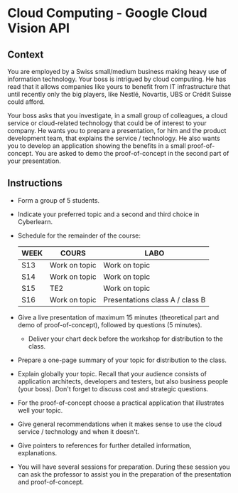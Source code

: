 # Cloud Computing - Google Cloud Vision API

## Context

You are employed by a Swiss small/medium business making heavy use of information technology. Your boss is intrigued by cloud computing. He has read that it allows companies like yours to benefit from IT infrastructure that until recently only the big players, like Nestlé, Novartis, UBS or Crédit Suisse could afford.

Your boss asks that you investigate, in a small group of colleagues, a cloud service or cloud-related technology that could be of interest to your company. He wants you to prepare a presentation, for him and the product development team, that explains the service / technology. He also wants you to develop an application showing the benefits in a small proof-of-concept. You are asked to demo the proof-of-concept in the second part of your presentation.

## Instructions

- Form a group of 5 students.

- Indicate your preferred topic and a second and third choice in Cyberlearn.

- Schedule for the remainder of the course:

  | WEEK | COURS         | LABO                            |
  | ---- | ------------- | ------------------------------- |
  | S13  | Work on topic | Work on topic                   |
  | S14  | Work on topic | Work on topic                   |
  | S15  | TE2           | Work on topic                   |
  | S16  | Work on topic | Presentations class A / class B |

- Give a live presentation of maximum 15 minutes (theoretical part and demo of proof-of-concept), followed by questions (5 minutes).

  - Deliver your chart deck before the workshop for distribution to the class.

- Prepare a one-page summary of your topic for distribution to the class.

- Explain globally your topic. Recall that your audience consists of application architects, developers and testers, but also business people (your boss). Don't forget to discuss cost and strategic questions.

- For the proof-of-concept choose a practical application that illustrates well your topic.

- Give general recommendations when it makes sense to use the cloud service / technology and when it doesn't.

- Give pointers to references for further detailed information, explanations.

- You will have several sessions for preparation. During these session you can ask the professor to assist you in the preparation of the presentation and proof-of-concept.